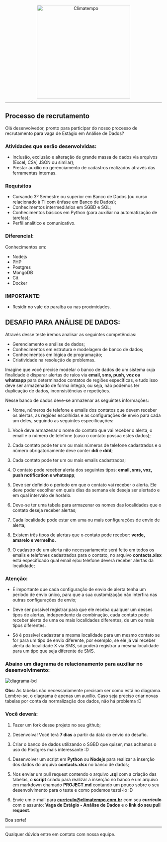 <p align="center">
  <a href="http://www.climatempo.com.br">
      <img src="http://i.imgur.com/Q9lCAMF.png" alt="Climatempo" width="300px"/>
  </a>
</p>

___


## Processo de recrutamento

Olá desenvolvedor, pronto para participar do nosso
processo de recrutamento para vaga de Estágio em Análise de Dados?


### Atividades que serão desenvolvidas:

- Inclusão, exclusão e alteração de grande massa de dados via arquivos (Excel, CSV, JSON ou similar);
- Prestar auxílio no gerenciamento de cadastros realizados através das ferramentas internas.


### Requisitos

- Cursando 3º Semestre ou superior em Banco de Dados (ou curso relacionado à TI com ênfase em Banco de Dados);
- Conhecimentos intermediários em SGBD e SQL;
- Conhecimentos básicos em Python (para auxiliar na automatização de tarefas);
- Perfil analítico e comunicativo.


### Diferencial:

Conhecimentos em:

 - Nodejs
 - PHP
 - Postgres
 - MongoDB
 - Git
 - Docker


### IMPORTANTE:

- Residir no vale do paraíba ou nas proximidades.


## DESAFIO PARA ANÁLISE DE DADOS:

Através desse teste iremos analisar as seguintes competências:

- Gerenciamento e análise de dados;
- Conhecimentos em estrutura e modelagem de banco de dados;
- Conhecimentos em lógica de programação;
- Criatividade na resolução de problemas.

Imagine que você precise modelar o banco de dados de um sistema cuja finalidade é disparar alertas de raios via **email, sms, push, voz ou whatsapp** para determinados contatos de regiões específicas, e tudo isso deve ser armazenado de forma íntegra, ou seja, não podemos ter duplicação de dados, inconsistências e repetições.

Nesse banco de dados deve-se armazenar as seguintes informações:

- Nome, números de telefone e emails dos contatos que devem receber os alertas, as regiões escolhidas e as configurações de envio para cada um deles, seguindo as seguintes especificações:

1. Você deve armazenar o nome do contato que vai receber o alerta, o email e o número de telefone (caso o contato possua estes dados);

2. Cada contato pode ter um ou mais números de telefone cadastrados e o número obrigatoriamente deve conter **ddi** e **ddd**;

3. Cada contato pode ter um ou mais emails cadastrados;

4. O contato pode receber alerta dos seguintes tipos: **email, sms, voz, push notification e whatsapp**;

5. Deve ser definido o período em que o contato vai receber o alerta. Ele deve poder escolher em quais dias da semana ele deseja ser alertado e em qual intervalo de horário.

6. Deve-se ter uma tabela para armazenar os nomes das localidades que o contato deseja receber alertas;

7. Cada localidade pode estar em uma ou mais configurações de envio de alerta;

8. Existem três tipos de alertas que o contato pode receber: **verde, amarelo e vermelho.**

9. O cadastro de um alerta não necessariamente será feito em todos os emails e telefones cadastrados para o contato, no arquivo **contacts.xlsx** está especificado qual email e/ou telefone deverá receber alertas da localidade;

### Atenção:

- É importante que cada configuração de envio de alerta tenha um período de envio único, para que a sua customização não interfira nas outras configurações de envio;

- Deve ser possível registrar para que ele receba qualquer um desses tipos de alertas, independente da combinação, cada contato pode receber alerta de uma ou mais localidades diferentes, de um ou mais tipos diferentes.

- Só é possível cadastrar a mesma localidade para um mesmo contato se for para um tipo de envio diferente, por exemplo, se ele já vai receber alerta da localidade X via SMS, só poderá registrar a mesma localidade para um tipo que seja diferente de SMS.

### Abaixo um diagrama de relacionamento para auxiliar no desenvolvimento:

![diagrama-bd](https://user-images.githubusercontent.com/25674507/71759948-8cc54f00-2e94-11ea-95dc-c19b82925738.png)

**Obs**: As tabelas não necessariamente precisam ser como está no diagrama. Lembre-se, o diagrama é apenas um auxílio. Caso seja preciso criar novas tabelas por conta da normalização dos dados, não há problema :D

### Você deverá:

1. Fazer um fork desse projeto no seu github;

2. Desenvolva! Você terá **7 dias** a partir da data do envio do desafio.

3. Criar o banco de dados utilizando o SGBD que quiser, mas achamos o uso do Postgres mais interessante :D

4. Desenvolver um script em **Python** ou **Nodejs** para realizar a inserção dos dados do arquivo **contacts.xlsx** no banco de dados;

5. Nos enviar um pull request contendo o arquivo **.sql** com a criação das tabelas, o **script** criado para realizar a inserção no banco e um arquivo em markdown chamado **PROJECT.md** contando um pouco sobre o seu desenvolvimento para o teste e como podemos testá-lo :D

6. Envie um e-mail para **curriculo@climatempo.com.br** com seu **currículo** com o assunto: **Vaga de Estágio - Análise de Dados** e o **link do seu pull request**.


Boa sorte!

___


Qualquer dúvida entre em contato com nossa equipe.



